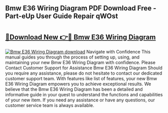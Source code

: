 ## Bmw E36 Wiring Diagram PDF Download Free - Part-eUp User Guide Repair qWOst

# <h2><a href="http://dflrb0l.blite.top/?on=Bmw+E36+Wiring+Diagram">🔗Download New 👉🔴 Bmw E36 Wiring Diagram</a></h2>

[![Bmw E36 Wiring Diagram download](https://i.imgur.com/lujVjoI.png)](http://dflrb0l.blite.top/?on=Bmw+E36+Wiring+Diagram)
Navigate with Confidence This manual guides you through the process of setting up, using, and maintaining your new Bmw E36 Wiring Diagram with confidence. Please Contact Customer Support for Assistance Bmw E36 Wiring Diagram Should you require any assistance, please do not hesitate to contact our dedicated customer support team. With features like list of features, your new Bmw E36 Wiring Diagram empowers you to achieve exceptional results. We believe that the Bmw E36 Wiring Diagram has been a detailed and informative guide in your quest to understand the functions and capabilities of your new item. If you need any assistance or have any questions, our customer service team is always available.
